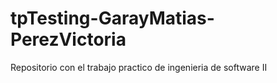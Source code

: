 # tpTesting-GarayMatias-PerezVictoria
Repositorio con el trabajo practico de ingenieria de software II 
